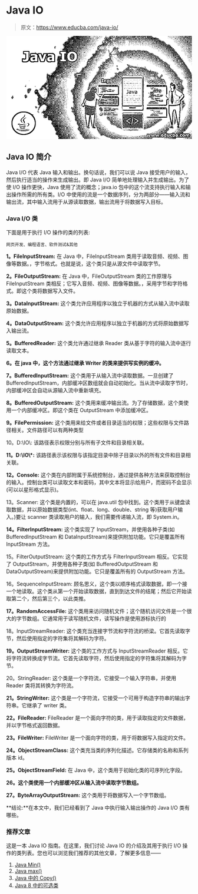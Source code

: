 # Java IO

> 原文：<https://www.educba.com/java-io/>

![Java IO](img/c69e0ac7912ec4b5199de835ab5c0a3d.png)



## Java IO 简介

Java I/O 代表 Java 输入和输出。换句话说，我们可以说 Java 接受用户的输入，然后执行适当的操作来生成输出。即 Java I/O 简单地处理输入并生成输出。为了使 I/O 操作更快，Java 使用了流的概念；java.io 包中的这个流支持执行输入和输出操作所需的所有类。I/O 中使用的流是一个数据序列，分为两部分——输入流和输出流，其中输入流用于从源读取数据，输出流用于将数据写入目标。

### Java I/O 类

下面是用于执行 I/O 操作的类的列表:

<small>网页开发、编程语言、软件测试&其他</small>

**1。FileInputStream:** 在 Java 中，FileInputStream 类用于读取音频、视频、图像等数据。，字节格式。也就是说，这个类只是从源文件中读取字节。

**2。FileOutputStream:** 在 Java 中，FileOutputStream 类的工作原理与 FileInputStream 类相反；它写入音频、视频、图像等数据。，采用字节和字符格式。即这个类将数据写入文件。

**3。DataInputStream:** 这个类允许应用程序以独立于机器的方式从输入流中读取原始数据。

**4。DataOutputStream:** 这个类允许应用程序以独立于机器的方式将原始数据写入输出流。

**5。BufferedReader:** 这个类允许通过继承 Reader 类从基于字符的输入流中逐行读取文本。

**6。在 java 中，这个方法通过继承 Writer 的类来提供写实例的缓冲。**

**7。BufferedInputStream:** 这个类用于从输入流中读取数据。一旦创建了 BufferedInputStream，内部缓冲区数组就会自动初始化。当从流中读取字节时，内部缓冲区会自动从源输入流中重新填充。

**8。BufferedOutputStream:** 这个类用来缓冲输出流。为了存储数据，这个类使用一个内部缓冲区。即这个类在 OutputStream 中添加缓冲区。

**9。FilePermission:** 这个类用来给文件或者目录适当的权限；这些权限与文件路径相关。文件路径可以有两种类型

10。D:\\IO\\: 该路径表示权限分别与所有子文件和目录相关联。

**11。D:\\IO\\*:** 该路径表示该权限与该指定目录中除子目录以外的所有文件和目录相关联。

**12。Console:** 这个类在内部附属于系统控制台，通过提供各种方法来获取控制台的输入。控制台类可以读取文本和密码，其中文本将显示给用户，而密码不会显示(可以以星形格式显示)。

13。Scanner: 这个类是内置的，可以在 java.util 包中找到。这个类用于从键盘读取数据，并以原始数据类型(int、float、long、double、string 等)获取用户输入。)要让 scanner 类读取用户的输入，我们需要传递输入流，即 System.in。

**14。FilterInputStream:** 这个类实现了 InputStream，并使用各种子类(如 BufferedInputStream 和 DataInputStream)来提供附加功能。它只是覆盖所有 InputStream 方法。

15。FilterOutputStream: 这个类的工作方式与 FilterInputStream 相反。它实现了 OutputStream，并使用各种子类(如 BufferedOutputStream 和 DataOutputStream)来提供附加功能。它只是覆盖所有的 OutputStream 方法。

16。SequenceInputStream: 顾名思义，这个类以顺序格式读取数据，即一个接一个地读取。这个类从第一个开始读取数据，直到到达文件的结尾；然后它开始读取第二个，然后第三个，以此类推。

**17。RandomAccessFile:** 这个类用来访问随机文件；这个随机访问文件是一个很大的字节数组。它通常用于读写随机文件，读写操作是使用游标执行的

18。InputStreamReader: 这个类充当连接字节流和字符流的桥梁。它首先读取字节，然后使用指定的字符集将其解码为字符。

**19。OutputStreamWriter:** 这个类的工作方式与 InputStreamReader 相反。它将字符流转换成字节流。它首先读取字符，然后使用指定的字符集将其解码为字节。

20。StringReader: 这个类是一个字符流，它接受一个输入字符串，并使用 Reader 类将其转换为字符流。

**21。StringWriter:** 这个类是一个字符流，它接受一个可用于构造字符串的输出字符串。它继承了 writer 类。

**22。FileReader:** FileReader 是一个面向字符的类，用于读取指定的文件数据，并以字节格式返回数据。

**23。FileWriter:** FileWriter 是一个面向字符的类，用于将数据写入指定的文件。

**24。ObjectStreamClass:** 这个类充当类的序列化描述。它存储类的名称和系列版本 id。

**25。ObjectStreamField:** 在 Java 中，这个类用于初始化类的可序列化字段。

**26。这个类使用一个内部缓冲区从输入流中读取字节数组。**

**27。ByteArrayOutputStream:** 这个类用于将数据写入一个字节数组。

**结论:**在本文中，我们已经看到了 Java 中执行输入输出操作的 Java I/O 类有哪些。

### 推荐文章

这是一本 Java IO 指南。在这里，我们讨论 Java IO 的介绍及其用于执行 I/O 操作的类列表。您也可以浏览我们推荐的其他文章，了解更多信息——

1.  [Java Min()](https://www.educba.com/java-min/)
2.  [Java max()](https://www.educba.com/java-max/)
3.  [Java 中的 Copy()](https://www.educba.com/copy-in-java/)
4.  [Java 8 中的可选类](https://www.educba.com/optional-class-in-java-8/)





